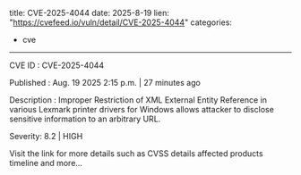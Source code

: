  
title: CVE-2025-4044
date: 2025-8-19
lien: "https://cvefeed.io/vuln/detail/CVE-2025-4044"
categories:
  - cve
---

CVE ID : CVE-2025-4044

Published :  Aug. 19
2025
2:15 p.m. | 27 minutes ago

Description : Improper Restriction of XML External Entity Reference in various Lexmark printer drivers for Windows allows attacker to disclose sensitive information to an arbitrary URL.

Severity: 8.2 | HIGH

Visit the link for more details
such as CVSS details
affected products
timeline
and more...
